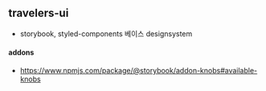 ## travelers-ui

- storybook, styled-components 베이스 designsystem

#### addons

- https://www.npmjs.com/package/@storybook/addon-knobs#available-knobs
